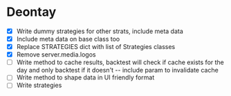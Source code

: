  # Deontay

 - [x] Write dummy strategies for other strats, include meta data
 - [x] Include meta data on base class too 
 - [x] Replace STRATEGIES dict with list of Strategies classes
 - [x] Remove server.media.logos
 - [ ] Write method to cache results, backtest will check if cache exists for the day and only backtest if it doesn't -- include param to invalidate cache
 - [ ] Write method to shape data in UI friendly format
 - [ ] Write strategies
